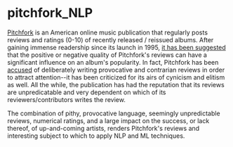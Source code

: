 # pitchfork_NLP

[Pitchfork](https://pitchfork.com/) is an American online music publication that regularly posts reviews and ratings (0-10) of recently released / reissued albums. After gaining immense readership since its launch in 1995, [it has been suggested](https://www.washingtonpost.com/wp-dyn/content/article/2006/04/28/AR2006042800457.html) that the positive or negative quality of Pitchfork's reviews can have a significant influence on an album's popularity. In fact, Pitchfork has been [accused](https://slate.com/culture/2006/11/the-indie-music-site-that-everyone-loves-to-hate.html) of deliberately writing provocative and contrarian reviews in order to attract attention--it has been criticized for its airs of cynicism and elitism as well. All the while, the publication has had the reputation that its reviews are unpredicatable and very dependent on which of its reviewers/contributors writes the review. 

The combination of pithy, provocative language, seemingly unpredictable reviews, numerical ratings, and a large impact on the success, or lack thereof, of up-and-coming artists, renders Pitchfork's reviews and interesting subject to which to apply NLP and ML techniques.

